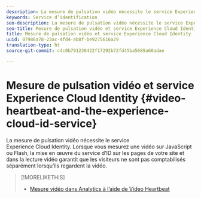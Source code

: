 ```yaml
---
description: La mesure de pulsation vidéo nécessite le service Experience Cloud Identity. Lorsque vous mesurez une vidéo sur JavaScript ou Flash, la mise en œuvre du service d’ID sur les pages de votre site et dans la lecture vidéo garantit que les visiteurs ne sont pas comptabilisés séparément lorsqu’ils regardent la vidéo.
keywords: Service d’identification
seo-description: La mesure de pulsation vidéo nécessite le service Experience Cloud Identity. Lorsque vous mesurez une vidéo sur JavaScript ou Flash, la mise en œuvre du service d’ID sur les pages de votre site et dans la lecture vidéo garantit que les visiteurs ne sont pas comptabilisés séparément lorsqu’ils regardent la vidéo.
seo-title: Mesure de pulsation vidéo et service Experience Cloud Identity
title: Mesure de pulsation vidéo et service Experience Cloud Identity
uuid: 07986a78-23ac-4fd4-ab8f-be9275616a29
translation-type: ht
source-git-commit: c4c0b791230422f17292b72fd45ba5689a60adae

---
```



# Mesure de pulsation vidéo et service Experience Cloud Identity {#video-heartbeat-and-the-experience-cloud-id-service}

La mesure de pulsation vidéo nécessite le service Experience Cloud Identity. Lorsque vous mesurez une vidéo sur JavaScript ou Flash, la mise en œuvre du service d’ID sur les pages de votre site et dans la lecture vidéo garantit que les visiteurs ne sont pas comptabilisés séparément lorsqu’ils regardent la vidéo.

>[!MORELIKETHIS]
>
>* [Mesure vidéo dans Analytics à l’aide de Video Heartbeat](https://docs.adobe.com/content/help/fr-FR/media-analytics/using/media-overview.translate.html)

